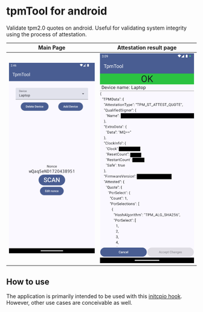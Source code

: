 # tpmTool for android
Validate tpm2.0 quotes on android. Useful for validating system integrity using the process of attestation.

| Main Page              | Attestation result page |
|------------------------|-------------------------|
| ![a](screenshot-0.png) | ![b](screenshot-1.png)  |


## How to use
The application is primarily intended to be used with this [initcpio hook](https://github.com/Kioubit/mkinitcpio-attestation).
However, other use cases are conceivable as well.
